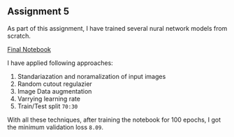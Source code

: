 ## Assignment 5

As part of this assignment, I have trained several nural network models from scratch. 

[Final Notebook](./Copy_of_PersonAttrubutes_final.ipynb)

I have applied following approaches:  

1. Standariazation and noramalization of input images
2. Random cutout regulazier
3. Image Data augmentation
4. Varrying learning rate
5. Train/Test split `70:30`


With all these techniques, after training the notebook for 100 epochs, I got the minimum validation loss `8.09`.    

    
